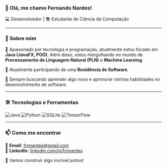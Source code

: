 ### 👋 Olá, me chamo Fernando Nardes!

💻 Desenvolvedor | 📚 Estudante de Ciência da Computação

---

### 🚀 Sobre mim

🎯 Apaixonado por tecnologia e programação, atualmente estou focado em **Java (JavaFX, POO)**. Além disso, estou mergulhando no mundo de **Processamento de Linguagem Natural (PLN)** e **Machine Learning**. 

📌 Atualmente participando de uma **Residência de Software**.

🌱 Sempre buscando aprender algo novo e aprimorar minhas habilidades no desenvolvimento de software.

---

### 🛠️ Tecnologias e Ferramentas

![Java](https://img.shields.io/badge/Java-%23ED8B00.svg?style=for-the-badge&logo=java&logoColor=white)
![Python](https://img.shields.io/badge/Python-3670A0?style=for-the-badge&logo=python&logoColor=white)
![SQLite](https://img.shields.io/badge/SQLite-%23003B57.svg?style=for-the-badge&logo=sqlite&logoColor=white)
![TensorFlow](https://img.shields.io/badge/TensorFlow-FF6F00?style=for-the-badge&logo=tensorflow&logoColor=white)

---

### 📫 Como me encontrar

📩 **Email:** [frnnardes@gmail.com](mailto:frnnardes@gmail.com)  
💼 **LinkedIn:** [linkedin.com/in/frnnardes](https://www.linkedin.com/in/frnnardes/)  

🚀 Vamos construir algo incrível juntos!
